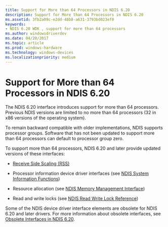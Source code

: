 ```yaml
---
title: Support for More than 64 Processors in NDIS 6.20
description: Support for More than 64 Processors in NDIS 6.20
ms.assetid: 3fb2a09c-e2dd-48b8-a631-3793bd023ef0
keywords:
- NDIS 6.20 WDK , support for more than 64 processors
ms.author: windowsdriverdev
ms.date: 04/20/2017
ms.topic: article
ms.prod: windows-hardware
ms.technology: windows-devices
ms.localizationpriority: medium
---
```


# Support for More than 64 Processors in NDIS 6.20





The NDIS 6.20 interface introduces support for more than 64 processors. Previous NDIS versions are limited to no more than 64 processors (32 in x86 versions of the operating system).

To remain backward compatible with older implementations, NDIS supports processor groups. Software that has not been updated to support more than 64 processors can default to processor group zero.

To support more than 64 processors, NDIS 6.20 and later provide updated versions of these interfaces:

-   [Receive Side Scaling (RSS)](https://msdn.microsoft.com/library/windows/hardware/ff567232)

-   Processor information device driver interfaces (see [NDIS System Information Functions](https://msdn.microsoft.com/library/windows/hardware/ff564816))

-   Resource allocation (see [NDIS Memory Management Interface](https://msdn.microsoft.com/library/windows/hardware/ff564749))

-   Read and write locks (see [NDIS Read Write Lock Reference](https://msdn.microsoft.com/library/windows/hardware/ff564797))

Some of the NDIS device driver interface elements are obsolete for NDIS 6.20 and later drivers. For more information about obsolete interfaces, see [Obsolete Interfaces in NDIS 6.20](obsolete-interfaces-in-ndis-6-20.md).

 

 





